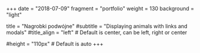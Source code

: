 +++
date = "2018-07-09"
fragment = "portfolio"
weight = 130
background = "light"

title = "Nagrobki podwójne"
#subtitle = "Displaying animals with links and modals"
#title_align = "left" # Default is center, can be left, right or center

#height = "110px" # Default is auto
+++

